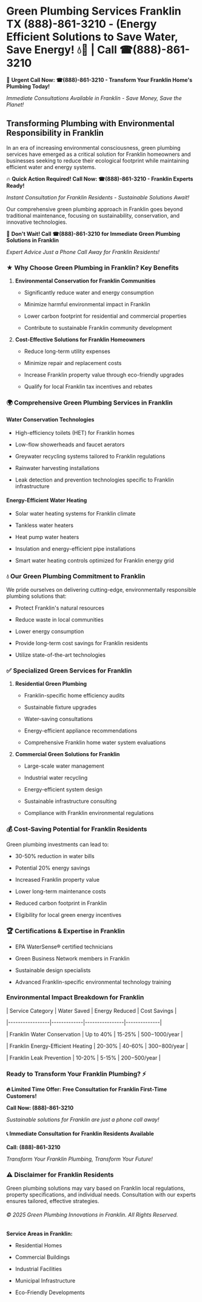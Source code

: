 # Green Plumbing Services Franklin TX (888)-861-3210 - (Energy Efficient Solutions to Save Water, Save Energy! 💧🌿 | Call ☎(888)-861-3210

🚨 **Urgent Call Now: ☎(888)-861-3210 - Transform Your Franklin Home's Plumbing Today!**
*Immediate Consultations Available in Franklin - Save Money, Save the Planet!*

## Transforming Plumbing with Environmental Responsibility in Franklin

In an era of increasing environmental consciousness, green plumbing services have emerged as a critical solution for Franklin homeowners and businesses seeking to reduce their ecological footprint while maintaining efficient water and energy systems. 

🔥 **Quick Action Required! Call Now: ☎(888)-861-3210 - Franklin Experts Ready!**
*Instant Consultation for Franklin Residents - Sustainable Solutions Await!*

Our comprehensive green plumbing approach in Franklin goes beyond traditional maintenance, focusing on sustainability, conservation, and innovative technologies.

🚨 **Don't Wait! Call ☎(888)-861-3210 for Immediate Green Plumbing Solutions in Franklin**
*Expert Advice Just a Phone Call Away for Franklin Residents!*

### ★ Why Choose Green Plumbing in Franklin? Key Benefits

1. **Environmental Conservation for Franklin Communities** 
   - Significantly reduce water and energy consumption
   - Minimize harmful environmental impact in Franklin
   - Lower carbon footprint for residential and commercial properties
   - Contribute to sustainable Franklin community development

2. **Cost-Effective Solutions for Franklin Homeowners** 
   - Reduce long-term utility expenses
   - Minimize repair and replacement costs
   - Increase Franklin property value through eco-friendly upgrades
   - Qualify for local Franklin tax incentives and rebates

### 🌍 Comprehensive Green Plumbing Services in Franklin

#### Water Conservation Technologies
- High-efficiency toilets (HET) for Franklin homes
- Low-flow showerheads and faucet aerators
- Greywater recycling systems tailored to Franklin regulations
- Rainwater harvesting installations
- Leak detection and prevention technologies specific to Franklin infrastructure

#### Energy-Efficient Water Heating
- Solar water heating systems for Franklin climate
- Tankless water heaters
- Heat pump water heaters
- Insulation and energy-efficient pipe installations
- Smart water heating controls optimized for Franklin energy grid

### 💧 Our Green Plumbing Commitment to Franklin

We pride ourselves on delivering cutting-edge, environmentally responsible plumbing solutions that:
- Protect Franklin's natural resources
- Reduce waste in local communities
- Lower energy consumption
- Provide long-term cost savings for Franklin residents
- Utilize state-of-the-art technologies

### ✅ Specialized Green Services for Franklin

1. **Residential Green Plumbing**
   - Franklin-specific home efficiency audits
   - Sustainable fixture upgrades
   - Water-saving consultations
   - Energy-efficient appliance recommendations
   - Comprehensive Franklin home water system evaluations

2. **Commercial Green Solutions for Franklin**
   - Large-scale water management
   - Industrial water recycling
   - Energy-efficient system design
   - Sustainable infrastructure consulting
   - Compliance with Franklin environmental regulations

### 💰 Cost-Saving Potential for Franklin Residents

Green plumbing investments can lead to:
- 30-50% reduction in water bills
- Potential 20% energy savings
- Increased Franklin property value
- Lower long-term maintenance costs
- Reduced carbon footprint in Franklin
- Eligibility for local green energy incentives

### 🏆 Certifications & Expertise in Franklin

- EPA WaterSense® certified technicians
- Green Business Network members in Franklin
- Sustainable design specialists
- Advanced Franklin-specific environmental technology training

### Environmental Impact Breakdown for Franklin

| Service Category | Water Saved | Energy Reduced | Cost Savings |
|-----------------|-------------|----------------|--------------|
| Franklin Water Conservation | Up to 40% | 15-25% | $500-$1000/year |
| Franklin Energy-Efficient Heating | 20-30% | 40-60% | $300-$800/year |
| Franklin Leak Prevention | 10-20% | 5-15% | $200-$500/year |

### Ready to Transform Your Franklin Plumbing? ⚡

**🔥 Limited Time Offer: Free Consultation for Franklin First-Time Customers!**

**Call Now: (888)-861-3210**
*Sustainable solutions for Franklin are just a phone call away!*

#### 📞 Immediate Consultation for Franklin Residents Available

**Call: (888)-861-3210**
*Transform Your Franklin Plumbing, Transform Your Future!*

### ⚠️ Disclaimer for Franklin Residents

Green plumbing solutions may vary based on Franklin local regulations, property specifications, and individual needs. Consultation with our experts ensures tailored, effective strategies.

###### © 2025 Green Plumbing Innovations in Franklin. All Rights Reserved.

**Service Areas in Franklin:** 
- Residential Homes
- Commercial Buildings
- Industrial Facilities
- Municipal Infrastructure
- Eco-Friendly Developments